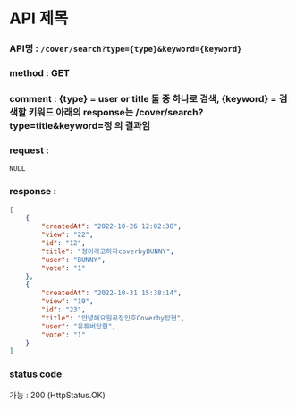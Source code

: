 # API 제목
### API명 : `/cover/search?type={type}&keyword={keyword}`

### method : GET

### comment :  {type} = user or title 둘 중 하나로 검색, {keyword} = 검색할 키워드 아래의 response는 /cover/search?type=title&keyword=정 의 결과임

### request :
    NULL

### response :
~~~json
[
    {
        "createdAt": "2022-10-26 12:02:38",
        "view": "22",
        "id": "12",
        "title": "정이라고하자coverbyBUNNY",
        "user": "BUNNY",
        "vote": "1"
    },
    {
        "createdAt": "2022-10-31 15:38:14",
        "view": "19",
        "id": "23",
        "title": "안녕해요원곡정인호Coverby탑현",
        "user": "유튜버탑현",
        "vote": "1"
    }
]
~~~
### status code
가능 : 200 (HttpStatus.OK)
